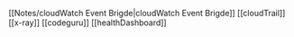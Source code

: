 
[[Notes/cloudWatch Event Brigde|cloudWatch Event Brigde]]
[[cloudTrail]]
[[x-ray]]
[[codeguru]]
[[healthDashboard]]
